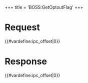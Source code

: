 +++
title = 'BOSS:GetOptoutFlag'
+++

# Request

{{#vardefine:ipc_offset\|0}}

# Response

{{#vardefine:ipc_offset\|0}}